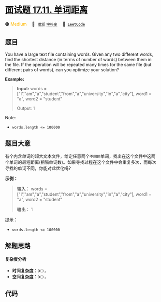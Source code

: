 # [面试题 17.11. 单词距离](https://leetcode.cn/problems/find-closest-lcci)

🟠 <font color=#ffb800>Medium</font>&emsp; 🔖&ensp; [`数组`](/outline/tag/array.md) [`字符串`](/outline/tag/string.md)&emsp; 🔗&ensp;[`LeetCode`](https://leetcode.cn/problems/find-closest-lcci)

## 题目

You have a large text file containing words. Given any two different words,
find the shortest distance (in terms of number of words) between them in the
file. If the operation will be repeated many times for the same file (but
different pairs of words), can you optimize your solution?

**Example:**

> 
> 
> 
> 
> 
> **Input:** words = ["I","am","a","student","from","a","university","in","a","city"], word1 = "a", word2 = "student"
> 
> Output: 1

Note:

  * `words.length <= 100000`


## 题目大意

有个内含单词的超大文本文件，给定任意两个`不同的`单词，找出在这个文件中这两个单词的最短距离(相隔单词数)。如果寻找过程在这个文件中会重复多次，而每次寻找的单词不同，你能对此优化吗?

**示例：**

> 
> 
> 
> 
> 
> **输入：** words = ["I","am","a","student","from","a","university","in","a","city"], word1 = "a", word2 = "student"
> 
> **输出：** 1

提示：

  * `words.length <= 100000`


## 解题思路

#### 复杂度分析

- **时间复杂度**：`O()`，
- **空间复杂度**：`O()`，

## 代码

```javascript

```
